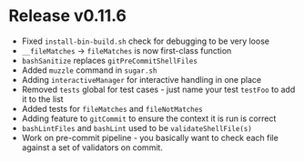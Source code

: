# Release v0.11.6

- Fixed `install-bin-build.sh` check for debugging to be very loose
- `__fileMatches` -> `fileMatches` is now first-class function
- `bashSanitize` replaces `gitPreCommitShellFiles`
- Added `muzzle` command in `sugar.sh`
- Adding `interactiveManager` for interactive handling in one place
- Removed `tests` global for test cases - just name your test `testFoo` to add it to the list
- Added tests for `fileMatches` and `fileNotMatches`
- Adding feature to `gitCommit` to ensure the context it is run is correct
- `bashLintFiles` and `bashLint` used to be `validateShellFile(s)`
- Work on pre-commit pipeline - you basically want to check each file against a set of validators on commit.
